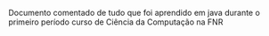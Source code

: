 Documento comentado de tudo que foi aprendido em java durante o primeiro período curso de Ciência da Computação na FNR
